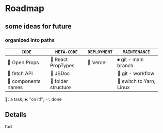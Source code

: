 # Roadmap

## some ideas for future

### organized into paths

| `CODE`              | `META-CODE`         | `DEPLOYMENT` | `MAINTENANCE`            |
| ------------------- | ------------------- | ------------ | ------------------------ |
| 📌 Open Props       | 📌 React PropTypes  | 📌 Vercel    | ⏺ git - main branch      |
| 📌 fetch API        | 📌 JSDoc            |              | 📌 git - workflow        |
| 📌 components names | 📌 folder structure |              | 📌 switch to Yarn, Linux |

📌: a task; ⏺: "on it!"; ✅: done

## Details

tbd
